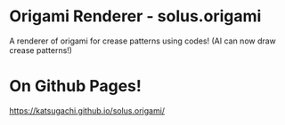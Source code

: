 # Origami Renderer - solus.origami
A renderer of origami for crease patterns using codes! (AI can now draw crease patterns!)
# On Github Pages!
https://katsugachi.github.io/solus.origami/
